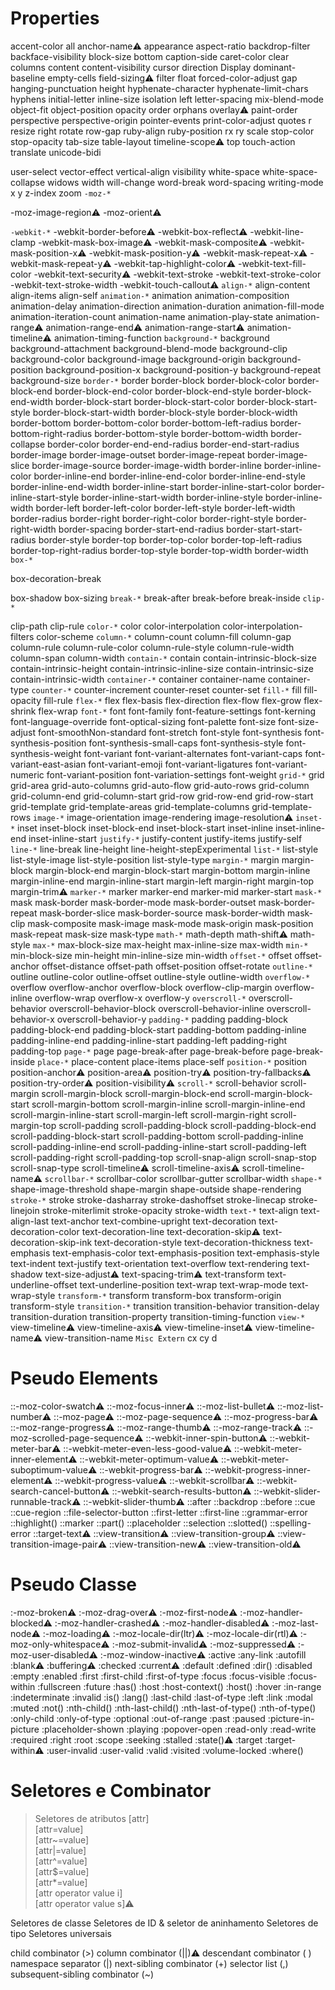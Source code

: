 # Properties
accent-color
all
anchor-name⚠️
appearance
aspect-ratio
backdrop-filter
backface-visibility
block-size
bottom
caption-side
caret-color
clear
columns
content
content-visibility
cursor
direction
Display
dominant-baseline
empty-cells
field-sizing⚠️
filter
float
forced-color-adjust
gap
hanging-punctuation
height
hyphenate-character
hyphenate-limit-chars
hyphens
initial-letter
inline-size
isolation
left
letter-spacing
mix-blend-mode
object-fit
object-position
opacity
order
orphans
overlay⚠️
paint-order
perspective
perspective-origin
pointer-events
print-color-adjust
quotes
r
resize
right
rotate
row-gap
ruby-align
ruby-position
rx
ry
scale
stop-color
stop-opacity
tab-size
table-layout
timeline-scope⚠️
top
touch-action
translate
unicode-bidi
<!--user-modify-->
user-select
vector-effect
vertical-align
visibility
white-space
white-space-collapse
widows
width
will-change
word-break
word-spacing
writing-mode
x
y
z-index
zoom
`-moz-*`
<!---moz-float-edge-->
<!---moz-force-broken-image-iconNon-standardDeprecated-->
-moz-image-region⚠️
-moz-orient⚠️
<!---moz-user-focus-->
<!---moz-user-input-->
`-webkit-*`
-webkit-border-before⚠️
-webkit-box-reflect⚠️
-webkit-line-clamp
-webkit-mask-box-image⚠️
-webkit-mask-composite⚠️
-webkit-mask-position-x⚠️
-webkit-mask-position-y⚠️
-webkit-mask-repeat-x⚠️
-webkit-mask-repeat-y⚠️
-webkit-tap-highlight-color⚠️
-webkit-text-fill-color
-webkit-text-security⚠️
-webkit-text-stroke
-webkit-text-stroke-color
-webkit-text-stroke-width
-webkit-touch-callout⚠️
`align-*`
align-content
align-items
align-self
`animation-*`
animation
animation-composition
animation-delay
animation-direction
animation-duration
animation-fill-mode
animation-iteration-count
animation-name
animation-play-state
animation-range⚠️
animation-range-end⚠️
animation-range-start⚠️
animation-timeline⚠️
animation-timing-function
`background-*`
background
background-attachment
background-blend-mode
background-clip
background-color
background-image
background-origin
background-position
background-position-x
background-position-y
background-repeat
background-size
`border-*`
border
border-block
border-block-color
border-block-end
border-block-end-color
border-block-end-style
border-block-end-width
border-block-start
border-block-start-color
border-block-start-style
border-block-start-width
border-block-style
border-block-width
border-bottom
border-bottom-color
border-bottom-left-radius
border-bottom-right-radius
border-bottom-style
border-bottom-width
border-collapse
border-color
border-end-end-radius
border-end-start-radius
border-image
border-image-outset
border-image-repeat
border-image-slice
border-image-source
border-image-width
border-inline
border-inline-color
border-inline-end
border-inline-end-color
border-inline-end-style
border-inline-end-width
border-inline-start
border-inline-start-color
border-inline-start-style
border-inline-start-width
border-inline-style
border-inline-width
border-left
border-left-color
border-left-style
border-left-width
border-radius
border-right
border-right-color
border-right-style
border-right-width
border-spacing
border-start-end-radius
border-start-start-radius
border-style
border-top
border-top-color
border-top-left-radius
border-top-right-radius
border-top-style
border-top-width
border-width
`box-*`
<!--box-align-->
box-decoration-break
<!--box-direction-->
<!--box-flex-->
<!--box-flex-group-->
<!--box-lines-->
<!---moz-box-ordinal-group-->
<!--box-orient-->
<!--box-pack-->
box-shadow
box-sizing
`break-*`
break-after
break-before
break-inside
`clip-*`
<!--clip-->
clip-path
clip-rule
`color-*`
color
color-interpolation
color-interpolation-filters
color-scheme
`column-*`
column-count
column-fill
column-gap
column-rule
column-rule-color
column-rule-style
column-rule-width
column-span
column-width
`contain-*`
contain
contain-intrinsic-block-size
contain-intrinsic-height
contain-intrinsic-inline-size
contain-intrinsic-size
contain-intrinsic-width
`container-*`
container
container-name
container-type
`counter-*`
counter-increment
counter-reset
counter-set
`fill-*`
fill
fill-opacity
fill-rule
`flex-*`
flex
flex-basis
flex-direction
flex-flow
flex-grow
flex-shrink
flex-wrap
`font-*`
font
font-family
font-feature-settings
font-kerning
font-language-override
font-optical-sizing
font-palette
font-size
font-size-adjust
font-smoothNon-standard
font-stretch
font-style
font-synthesis
font-synthesis-position
font-synthesis-small-caps
font-synthesis-style
font-synthesis-weight
font-variant
font-variant-alternates
font-variant-caps
font-variant-east-asian
font-variant-emoji
font-variant-ligatures
font-variant-numeric
font-variant-position
font-variation-settings
font-weight
`grid-*`
grid
grid-area
grid-auto-columns
grid-auto-flow
grid-auto-rows
grid-column
grid-column-end
grid-column-start
grid-row
grid-row-end
grid-row-start
grid-template
grid-template-areas
grid-template-columns
grid-template-rows
`image-*`
image-orientation
image-rendering
image-resolution⚠️
`inset-*`
inset
inset-block
inset-block-end
inset-block-start
inset-inline
inset-inline-end
inset-inline-start
`justify-*`
justify-content
justify-items
justify-self
`line-*`
line-break
line-height
line-height-stepExperimental
`list-*`
list-style
list-style-image
list-style-position
list-style-type
`margin-*`
margin
margin-block
margin-block-end
margin-block-start
margin-bottom
margin-inline
margin-inline-end
margin-inline-start
margin-left
margin-right
margin-top
margin-trim⚠️
`marker-*`
marker
marker-end
marker-mid
marker-start
`mask-*`
mask
mask-border
mask-border-mode
mask-border-outset
mask-border-repeat
mask-border-slice
mask-border-source
mask-border-width
mask-clip
mask-composite
mask-image
mask-mode
mask-origin
mask-position
mask-repeat
mask-size
mask-type
`math-*`
math-depth
math-shift⚠️
math-style
`max-*`
max-block-size
max-height
max-inline-size
max-width
`min-*`
min-block-size
min-height
min-inline-size
min-width
`offset-*`
offset
offset-anchor
offset-distance
offset-path
offset-position
offset-rotate
`outline-*`
outline
outline-color
outline-offset
outline-style
outline-width
`overflow-*`
overflow
overflow-anchor
overflow-block
overflow-clip-margin
overflow-inline
overflow-wrap
overflow-x
overflow-y
`overscroll-*`
overscroll-behavior
overscroll-behavior-block
overscroll-behavior-inline
overscroll-behavior-x
overscroll-behavior-y
`padding-*`
padding
padding-block
padding-block-end
padding-block-start
padding-bottom
padding-inline
padding-inline-end
padding-inline-start
padding-left
padding-right
padding-top
`page-*`
page
page-break-after
page-break-before
page-break-inside
`place-*`
place-content
place-items
place-self
`position-*`
position
position-anchor⚠️
position-area⚠️
position-try⚠️
position-try-fallbacks⚠️
position-try-order⚠️
position-visibility⚠️
`scroll-*`
scroll-behavior
scroll-margin
scroll-margin-block
scroll-margin-block-end
scroll-margin-block-start
scroll-margin-bottom
scroll-margin-inline
scroll-margin-inline-end
scroll-margin-inline-start
scroll-margin-left
scroll-margin-right
scroll-margin-top
scroll-padding
scroll-padding-block
scroll-padding-block-end
scroll-padding-block-start
scroll-padding-bottom
scroll-padding-inline
scroll-padding-inline-end
scroll-padding-inline-start
scroll-padding-left
scroll-padding-right
scroll-padding-top
scroll-snap-align
scroll-snap-stop
scroll-snap-type
scroll-timeline⚠️
scroll-timeline-axis⚠️
scroll-timeline-name⚠️
`scrollbar-*`
scrollbar-color
scrollbar-gutter
scrollbar-width
`shape-*`
shape-image-threshold
shape-margin
shape-outside
shape-rendering
`stroke-*`
stroke
stroke-dasharray
stroke-dashoffset
stroke-linecap
stroke-linejoin
stroke-miterlimit
stroke-opacity
stroke-width
`text-*`
text-align
text-align-last
text-anchor
text-combine-upright
text-decoration
text-decoration-color
text-decoration-line
text-decoration-skip⚠️
text-decoration-skip-ink
text-decoration-style
text-decoration-thickness
text-emphasis
text-emphasis-color
text-emphasis-position
text-emphasis-style
text-indent
text-justify
text-orientation
text-overflow
text-rendering
text-shadow
text-size-adjust⚠️
text-spacing-trim⚠️
text-transform
text-underline-offset
text-underline-position
text-wrap
text-wrap-mode
text-wrap-style
`transform-*`
transform
transform-box
transform-origin
transform-style
`transition-*`
transition
transition-behavior
transition-delay
transition-duration
transition-property
transition-timing-function
`view-*`
view-timeline⚠️
view-timeline-axis⚠️
view-timeline-inset⚠️
view-timeline-name⚠️
view-transition-name
`Misc Extern`
cx
cy
d

# Pseudo Elements
::-moz-color-swatch⚠️
::-moz-focus-inner⚠️
::-moz-list-bullet⚠️
::-moz-list-number⚠️
::-moz-page⚠️
::-moz-page-sequence⚠️
::-moz-progress-bar⚠️
::-moz-range-progress⚠️
::-moz-range-thumb⚠️
::-moz-range-track⚠️
::-moz-scrolled-page-sequence⚠️
::-webkit-inner-spin-button⚠️
::-webkit-meter-bar⚠️
::-webkit-meter-even-less-good-value⚠️
::-webkit-meter-inner-element⚠️
::-webkit-meter-optimum-value⚠️
::-webkit-meter-suboptimum-value⚠️
::-webkit-progress-bar⚠️
::-webkit-progress-inner-element⚠️
::-webkit-progress-value⚠️
::-webkit-scrollbar⚠️
::-webkit-search-cancel-button⚠️
::-webkit-search-results-button⚠️
::-webkit-slider-runnable-track⚠️
::-webkit-slider-thumb⚠️
::after
::backdrop
::before
::cue
::cue-region
::file-selector-button
::first-letter
::first-line
::grammar-error
::highlight()
::marker
::part()
::placeholder
::selection
::slotted()
::spelling-error
::target-text⚠️
::view-transition⚠️
::view-transition-group⚠️
::view-transition-image-pair⚠️
::view-transition-new⚠️
::view-transition-old⚠️

# Pseudo Classe
:-moz-broken⚠️
:-moz-drag-over⚠️
:-moz-first-node⚠️
:-moz-handler-blocked⚠️
:-moz-handler-crashed⚠️
:-moz-handler-disabled⚠️
:-moz-last-node⚠️
:-moz-loading⚠️
:-moz-locale-dir(ltr)⚠️
:-moz-locale-dir(rtl)⚠️
:-moz-only-whitespace⚠️
:-moz-submit-invalid⚠️
:-moz-suppressed⚠️
:-moz-user-disabled⚠️
:-moz-window-inactive⚠️
:active 
:any-link 
:autofill 
:blank⚠️
:buffering⚠️
:checked 
:current⚠️
:default 
:defined 
:dir() 
:disabled 
:empty 
:enabled 
:first
:first-child 
:first-of-type 
:focus 
:focus-visible 
:focus-within 
:fullscreen 
:future 
:has() 
:host 
:host-context() 
:host() 
:hover
:in-range 
:indeterminate 
:invalid 
:is()
:lang() 
:last-child
:last-of-type 
:left 
:link 
:modal 
:muted 
:not() 
:nth-child() 
:nth-last-child() 
:nth-last-of-type() 
:nth-of-type()
:only-child 
:only-of-type 
:optional
:out-of-range
:past
:paused
:picture-in-picture
:placeholder-shown
:playing
:popover-open
:read-only
:read-write
:required
:right
:root
:scope
:seeking
:stalled
:state()⚠️
:target
:target-within⚠️
:user-invalid
:user-valid
:valid
:visited
:volume-locked
:where()

# Seletores e Combinator
> Seletores de atributos
[attr]			
[attr=value]			
[attr~=value]			
[attr|=value]			
[attr^=value]			
[attr$=value]			
[attr*=value]			
[attr operator value i]		
[attr operator value s]⚠️

Seletores de classe
Seletores de ID
& seletor de aninhamento
Seletores de tipo
Seletores universais

child combinator (>)
column combinator (||)⚠️
descendant combinator ( )
namespace separator (|)
next-sibling combinator (+)
selector list (,)
subsequent-sibling combinator (~)
